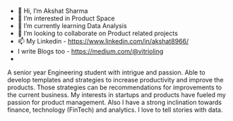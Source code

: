 - 👋 Hi, I’m Akshat Sharma
- 👀 I’m interested in Product Space
- 🌱 I’m currently learning Data Analysis
- 💞️ I’m looking to collaborate on Product related projects
- 📫 My Linkedin - https://www.linkedin.com/in/akshat8966/
- I write Blogs too - https://medium.com/@vitrioling
-
A senior year Engineering student with intrigue and passion. Able to develop templates and strategies to increase productivity and improve the products. Those strategies can be recommendations for improvements to the current business. My interests in startups and products have fueled my passion for product management. Also I have a strong inclination towards finance, technology (FinTech) and analytics. I love to tell stories with data.

<!---
akshat8966/akshat8966 is a ✨ special ✨ repository because its `README.md` (this file) appears on your GitHub profile.
You can click the Preview link to take a look at your changes.
--->
